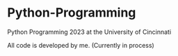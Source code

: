 # Python-Programming
Python Programming 2023 at the University of Cincinnati

All code is developed by me.
(Currently in process)

